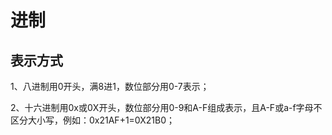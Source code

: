 # 进制

## 表示方式
1、八进制用0开头，满8进1，数位部分用0-7表示；

2、十六进制用0x或0X开头，数位部分用0-9和A-F组成表示，且A-F或a-f字母不区分大小写，例如：0x21AF+1=0X21B0；
